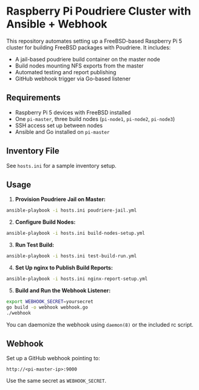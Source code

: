 # Raspberry Pi Poudriere Cluster with Ansible + Webhook

This repository automates setting up a FreeBSD-based Raspberry Pi 5 cluster for building FreeBSD packages with Poudriere. It includes:

- A jail-based poudriere build container on the master node
- Build nodes mounting NFS exports from the master
- Automated testing and report publishing
- GitHub webhook trigger via Go-based listener

## Requirements

- Raspberry Pi 5 devices with FreeBSD installed
- One `pi-master`, three build nodes (`pi-node1`, `pi-node2`, `pi-node3`)
- SSH access set up between nodes
- Ansible and Go installed on `pi-master`

## Inventory File

See `hosts.ini` for a sample inventory setup.

## Usage

1. **Provision Poudriere Jail on Master:**

```sh
ansible-playbook -i hosts.ini poudriere-jail.yml
```

2. **Configure Build Nodes:**

```sh
ansible-playbook -i hosts.ini build-nodes-setup.yml
```

3. **Run Test Build:**

```sh
ansible-playbook -i hosts.ini test-build-run.yml
```

4. **Set Up nginx to Publish Build Reports:**

```sh
ansible-playbook -i hosts.ini nginx-report-setup.yml
```

5. **Build and Run the Webhook Listener:**

```sh
export WEBHOOK_SECRET=yoursecret
go build -o webhook webhook.go
./webhook
```

You can daemonize the webhook using `daemon(8)` or the included rc script.

## Webhook

Set up a GitHub webhook pointing to:

```
http://<pi-master-ip>:9000
```

Use the same secret as `WEBHOOK_SECRET`.

